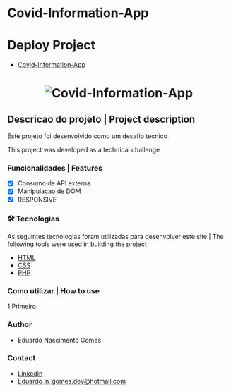 # Covid-Information-App

# Deploy Project
- [Covid-Information-App](https://projeto-covid-selecao.000webhostapp.com/index.html)
 <h1 align="center">
  <img alt="Covid-Information-App" src="https://i.imgur.com/4wer0dr.png" />
</h1>

## Descricao do projeto | Project description

<p align="left">Este projeto foi desenvolvido como um desafio tecnico</p>
<p align="left">This project was developed as a technical challenge</p>

### Funcionalidades | Features

- [x] Consumo de API externa 
- [x] Manipulacao de DOM
- [x] RESPONSIVE

### 🛠 Tecnologias
As seguintes tecnologias foram utilizadas para desenvolver este site | The following tools were used in building the project

- [HTML](https://developer.mozilla.org/pt-BR/docs/Web/HTML)
- [CSS](https://www.css3.com/)
- [PHP](https://www.php.net/)

### Como utilizar | How to use

1.Primeiro

### Author

- Eduardo Nascimento Gomes

### Contact

- [LinkedIn](https://www.linkedin.com/in/eduardo-gomes-220610227/)
- Eduardo_n_gomes.dev@hotmail.com
